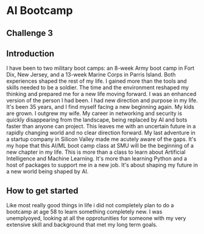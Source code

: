 # AI Bootcamp 
## Challenge 3 

## Introduction
I have been to two military boot camps: an 8-week Army boot camp in Fort Dix, New Jersey, and a 13-week Marine Corps in Parris Island. Both experiences shaped the rest of my life. I gained more than the tools and skills needed to be a soldier. The time and the environment reshaped my thinking and prepared me for a new life moving forward. I was an enhanced version of the person I had been. I had new direction and purpose in my life. It's been 35 years, and I find myself facing a new beginning again. My kids are grown. I outgrew my wife. My career in networking and security is quickly disappearing from the landscape, being replaced by AI and bots faster than anyone can project. This leaves me with an uncertain future in a rapidly changing world and no clear direction forward. My last adventure in a startup company in Silicon Valley made me acutely aware of the gaps. It's my hope that this AI/ML boot camp class at SMU will be the beginning of a new chapter in my life. This is more than a class to learn about Artificial Intelligence and Machine Learning. It's more than learning Python and a host of packages to support me in a new job. It's about shaping my future in a new world being shaped by AI.

## How to get started
Like most really good things in life i did not completely plan to do a bootcamp at age 58 to learn something completely new. I was unemplyoyed, looking at all the opprotunities for someone with my very extensive skill and background that met my long term goals. 